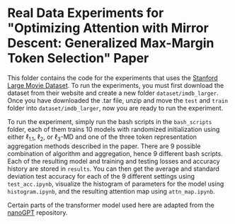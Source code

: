 # Real Data Experiments for "Optimizing Attention with Mirror Descent: Generalized Max-Margin Token Selection" Paper

This folder contains the code for the experiments that uses the [Stanford Large Movie Dataset](https://ai.stanford.edu/~amaas/data/sentiment/).
To run the experiments, you must first download the dataset from their website and create a new folder `dataset/imdb_larger`.
Once you have downloaded the .tar file, unzip and move the `test` and `train` folder into `dataset/imdb_larger`, now you are ready to run the experiment.

To run the experiment, simply run the bash scripts in the `bash_scripts` folder, each of them trains 10 models with randomized initialization using either $\ell_{1.1}$, $\ell_2$, or $\ell_3$-MD and one of the three token representation aggregation methods described in the paper.
There are 9 possible combination of algorithm and aggregation, hence 9 different bash scripts. Each of the resulting model and training and testing losses and accuracy history are stored in `results`.
You can then get the average and standard deviation test accuracy for each of the 9 different settings using `test_acc.ipynb`, visualize the histogram of parameters
for the model using `histogram.ipynb`, and the resulting attention map using `attn_map.ipynb`.

Certain parts of the transformer model used here are adapted from the [nanoGPT](https://github.com/karpathy/nanoGPT) repository.
